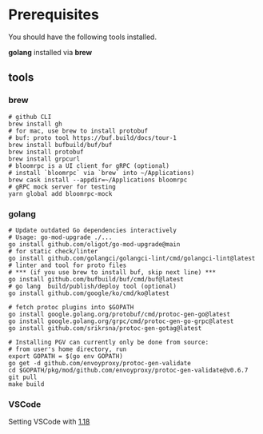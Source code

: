 # Prerequisites

You should have the following tools installed.

**golang** installed via **brew**

## tools

### brew

```shell
# github CLI
brew install gh
# for mac, use brew to install protobuf
# buf: proto tool https://buf.build/docs/tour-1
brew install bufbuild/buf/buf
brew install protobuf
brew install grpcurl
# bloomrpc is a UI client for gRPC (optional)
# install `bloomrpc` via `brew` into ~/Applications)
brew cask install --appdir=~/Applications bloomrpc
# gRPC mock server for testing
yarn global add bloomrpc-mock
```

### golang

```shell
# Update outdated Go dependencies interactively
# Usage: go-mod-upgrade ./...
go install github.com/oligot/go-mod-upgrade@main
# for static check/linter
go install github.com/golangci/golangci-lint/cmd/golangci-lint@latest
# linter and tool for proto files
# *** (if you use brew to install buf, skip next line) ***
go install github.com/bufbuild/buf/cmd/buf@latest
# go lang  build/publish/deploy tool (optional)
go install github.com/google/ko/cmd/ko@latest

# fetch protoc plugins into $GOPATH
go install google.golang.org/protobuf/cmd/protoc-gen-go@latest
go install google.golang.org/grpc/cmd/protoc-gen-go-grpc@latest
go install github.com/srikrsna/protoc-gen-gotag@latest

# Installing PGV can currently only be done from source: 
# from user's home directory, run
export GOPATH = $(go env GOPATH)
go get -d github.com/envoyproxy/protoc-gen-validate
cd $GOPATH/pkg/mod/github.com/envoyproxy/protoc-gen-validate@v0.6.7
git pull
make build
```

### VSCode 

Setting VSCode with [1.18](https://github.com/golang/vscode-go/blob/master/docs/advanced.md)

